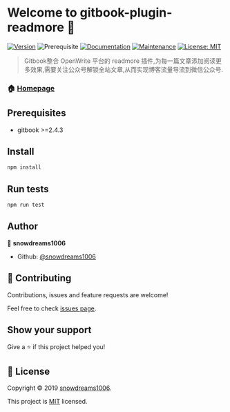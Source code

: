 # Welcome to gitbook-plugin-readmore 👋

[![Version](https://img.shields.io/npm/v/gitbook-plugin-readmore.svg)](https://www.npmjs.com/package/gitbook-plugin-readmore)
![Prerequisite](https://img.shields.io/badge/gitbook-%3E%3D2.4.3-blue.svg)
[![Documentation](https://img.shields.io/badge/documentation-yes-brightgreen.svg)](https://github.com/snowdreams1006/gitbook-plugin-readmore#readme)
[![Maintenance](https://img.shields.io/badge/Maintained%3F-yes-green.svg)](https://github.com/snowdreams1006/gitbook-plugin-readmore/graphs/commit-activity)
[![License: MIT](https://img.shields.io/badge/License-MIT-yellow.svg)](https://github.com/snowdreams1006/gitbook-plugin-readmore/blob/master/LICENSE)

> Gitbook整合 OpenWrite 平台的 readmore 插件,为每一篇文章添加阅读更多效果,需要关注公众号解锁全站文章,从而实现博客流量导流到微信公众号.

### 🏠 [Homepage](https://github.com/snowdreams1006/gitbook-plugin-readmore#readme)

## Prerequisites

- gitbook >=2.4.3

## Install

```sh
npm install
```

## Run tests

```sh
npm run test
```

## Author

👤 **snowdreams1006**

* Github: [@snowdreams1006](https://github.com/snowdreams1006)

## 🤝 Contributing

Contributions, issues and feature requests are welcome!

Feel free to check [issues page](https://github.com/snowdreams1006/gitbook-plugin-readmore/issues).

## Show your support

Give a ⭐️ if this project helped you!


## 📝 License

Copyright © 2019 [snowdreams1006](https://github.com/snowdreams1006).

This project is [MIT](https://github.com/snowdreams1006/gitbook-plugin-readmore/blob/master/LICENSE) licensed.